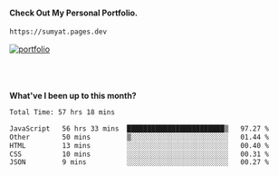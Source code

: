 #### Check Out My Personal Portfolio.
````bash
https://sumyat.pages.dev
````

<a href='https://sumyat.pages.dev/'>
    <img src='https://user-images.githubusercontent.com/108873224/211860821-15c31441-8db7-4fb7-8537-28a0c11e9408.png' alt='portfolio' align='center' />
</a>


<br />
<br />


<br />
<br />

**What've I been up to this month?**

<!--START_SECTION:waka-->

```txt
Total Time: 57 hrs 18 mins

JavaScript   56 hrs 33 mins  ████████████████████████▒   97.27 %
Other        50 mins         ▒░░░░░░░░░░░░░░░░░░░░░░░░   01.44 %
HTML         13 mins         ░░░░░░░░░░░░░░░░░░░░░░░░░   00.40 %
CSS          10 mins         ░░░░░░░░░░░░░░░░░░░░░░░░░   00.31 %
JSON         9 mins          ░░░░░░░░░░░░░░░░░░░░░░░░░   00.27 %
```

<!--END_SECTION:waka-->




